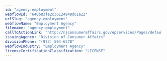 ```yaml
---
id: "agency-employment"
webflowId: "640b83fe2c36124949d61a22"
urlSlug: "agency-employment"
webflowName: "Employment Agency"
filename: "agency-employment"
callToActionLink: "http://njconsumeraffairs.gov/epservices/Pages/default.aspx"
issuingAgency: "Division of Consumer Affairs"
divisionPhone: "(973) 504-6370"
webflowIndustry: "Employment Agency"
licenseCertificationClassification: "LICENSE"
---
```

